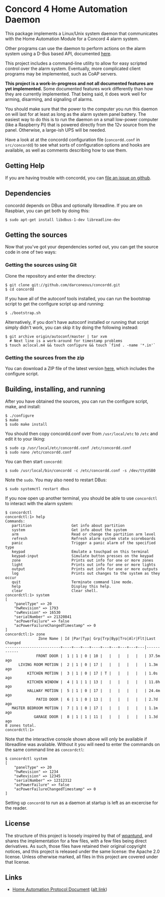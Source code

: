 Concord 4 Home Automation Daemon
=============================

This package implements a Linux/Unix system daemon that communicates
with the Home Automation Module for a Concord 4 alarm system.

Other programs can use the daemon to perform actions on the alarm
system using a D-Bus based API, documented [here][dbus-protoocol].

This project includes a command-line utility to allow for easy
scripted control over the alarm system. Eventually, more complicated
client programs may be implemented, such as CoAP servers.

**This project is a work-in-progress and not all documented features are
yet implemented.** Some documented features work differently than how
they are currently implemented. That being said, it does work well for
arming, disarming, and signaling of alarms.

You should make sure that the power to the computer you run this
daemon on will last for at least as long as the alarm system panel
battery. The easiest way to do this is to run the daemon on a small
low-power computer (like a Raspberry Pi) that is powered directly from
the 12v source from the panel. Otherwise, a large-ish UPS will be
needed.

Have a look at at the concordd configuration file (`concordd.conf`
in `src/concordd`) to see what sorts of configuration options and
hooks are available, as well as comments describing how to use them.

## Getting Help ##

If you are having trouble with concordd, you can [file an issue on
github](https://github.com/darconeous/concordd/issues/new).

## Dependencies ##

concordd depends on DBus and optionally libreadline. If you are
on Raspbian, you can get both by doing this:

    $ sudo apt-get install libdbus-1-dev libreadline-dev

## Getting the sources ##

Now that you've got your dependencies sorted out, you can get the
source code in one of two ways:

### Getting the sources using Git ###

Clone the repository and enter the directory:

    $ git clone git://github.com/darconeous/concordd.git
    $ cd concordd

If you have all of the autoconf tools installed, you can run the
bootstrap script to get the configure script up and running:

    $ ./bootstrap.sh

Alternatively, if you don't have autoconf installed or running that
script simply didn't work, you can skip it by doing the following
instead:

    $ git archive origin/autoconf/master | tar xvm
      # Next line is a work-around for timestamp problems
    $ touch aclocal.m4 && touch configure && touch `find . -name '*.in'`

### Getting the sources from the zip ###

You can download a ZIP file of the latest version
[here](https://github.com/darconeous/concordd/archive/full/master.zip),
which includes the configure script.

## Building, installing, and running ##

After you have obtained the sources, you can run the configure script,
make, and install:

    $ ./configure
    $ make
    $ sudo make install

You should then copy concordd.conf over from `/usr/local/etc` to
`/etc` and edit it to your liking:

    $ sudo cp /usr/local/etc/concordd.conf /etc/concordd.conf
    $ sudo nano /etc/concordd.conf

You can then start `concordd`:

    $ sudo /usr/local/bin/concordd -c /etc/concordd.conf -s /dev/ttyUSB0

Note the `sudo`. You may also need to restart DBus:

	$ sudo systemctl restart dbus

If you now open up another terminal, you should be able to use
`concordctl` to interact with the alarm system:

    $ concordctl
    concordctl:1> help
    Commands:
       partition                  Get info about partition
       system                     Get info about the system
       arm                        Read or change the partition arm level
       refresh                    Refresh alarm system state scoreboards
       panic                      Trigger a panic alarm of the specified type
       keypad                     Emulate a touchpad on this terminal
       keypad-input               Simulate button presses on the keypad
       zone                       Prints out info for one or more zones
       light                      Prints out info for one or more lights
       output                     Prints out info for one or more outputs
       log                        Prints out changes to the system as they occur
       quit                       Terminate command line mode.
       help                       Display this help.
       clear                      Clear shell.
    concordctl:1> system
    [
        "panelType" => 20
        "hwRevision" => 1793
        "swRevision" => 16530
        "serialNumber" => 21320841
        "acPowerFailure" => false
        "acPowerFailureChangedTimestamp" => 0
    ]
    concordctl:1> zone
                   Zone Name | Id |Par|Typ| Grp|Trp|Byp|Tro|Alr|Flt|Last Changed
    -------------------------+----+---+---+----+---+---+---+---+---|------------
                  FRONT DOOR |  1 | 1 | 0 | 10 |   |   |   |   |   | 37.5m ago
          LIVING ROOM MOTION |  2 | 1 | 0 | 17 |   |   |   |   |   | 1.3m ago
              KITCHEN MOTION |  3 | 1 | 0 | 17 | T |   |   |   |   | 1.0s ago
              KITCHEN WINDOW |  4 | 1 | 1 | 13 |   |   |   |   |   | 11.8h ago
              HALLWAY MOTION |  5 | 1 | 0 | 17 |   |   |   |   |   | 24.4m ago
                  PATIO DOOR |  6 | 1 | 0 | 13 |   |   |   |   |   | 2.7d ago
       MASTER BEDROOM MOTION |  7 | 1 | 0 | 17 |   |   |   |   |   | 1.1m ago
                 GARAGE DOOR |  8 | 1 | 1 | 11 |   |   |   |   |   | 1.3d ago
    8 zones total.
    concordctl:1>

Note that the interactive console shown above will only be available
if libreadline was available. Without it you will need to enter the
commands on the same command line as `concordctl`:

    $ concordctl system
    [
        "panelType" => 20
        "hwRevision" => 1234
        "swRevision" => 12345
        "serialNumber" => 12312312
        "acPowerFailure" => false
        "acPowerFailureChangedTimestamp" => 0
    ]

Setting up `concordd` to run as a daemon at startup is left as an
excercise for the reader.

## License ##

The structure of this project is loosely inspired by that of
[wpantund][], and shares the implementation for a few files, with a
few files being direct derivatives. As such, those files have retained
their original copyright notices, and this project is released under
the same license: the Apache 2.0 license. Unless otherwise marked, all
files in this project are covered under that license.

## Links ##

[wpantund]: http://wpantund.org/
[dbus-protoocol]: https://github.com/darconeous/concordd/tree/master/doc/dbus-protocol.md

 * [Home Automation Protocol Document](https://docs.google.com/file/d/0B2YZbA-Smf2WMW9udFZJUVZ4YTg/view) ([alt link](https://web.archive.org/web/20150616041642/http://www.interlogix.com/_/assets/library/Automation%20Module%20Protocol.pdf))
